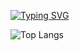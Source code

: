 [![Typing SVG](https://readme-typing-svg.demolab.com/?lines=Data+Analyist+and+AI+Developer)](https://git.io/typing-svg)

![Top Langs](https://github-readme-stats.vercel.app/api/top-langs/?username=anuraghazra&layout=compact)

<!--
**Uchan99/Uchan99** is a ✨ _special_ ✨ repository because its `README.md` (this file) appears on your GitHub profile.

Here are some ideas to get you started:

- 🔭 I’m currently working on ...
- 🌱 I’m currently learning ...
- 👯 I’m looking to collaborate on ...
- 🤔 I’m looking for help with ...
- 💬 Ask me about ...
- 📫 How to reach me: ...
- 😄 Pronouns: ...
- ⚡ Fun fact: ...
-->
